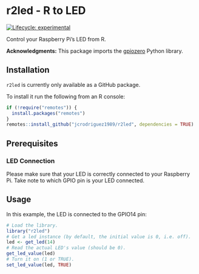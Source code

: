 r2led - R to LED
================

<!-- badges: start -->

[![Lifecycle:
experimental](https://img.shields.io/badge/lifecycle-experimental-orange.svg)](https://www.tidyverse.org/lifecycle/#experimental)
<!-- badges: end -->

Control your Raspberry Pi’s LED from R.

**Acknowledgments:** This package imports the
[gpiozero](https://gpiozero.readthedocs.io/) Python library.

## Installation

`r2led` is currently only available as a GitHub package.

To install it run the following from an R console:

``` r
if (!require("remotes")) {
  install.packages("remotes")
}
remotes::install_github("jcrodriguez1989/r2led", dependencies = TRUE)
```

## Prerequisites

### LED Connection

Please make sure that your LED is correctly connected to your Raspberry
Pi. Take note to which GPIO pin is your LED connected.

## Usage

In this example, the LED is connected to the GPIO14 pin:

``` r
# Load the library.
library("r2led")
# Get a led instance (by default, the initial value is 0, i.e. off).
led <- get_led(14)
# Read the actual LED's value (should be 0).
get_led_value(led)
# Turn it on (1 or TRUE).
set_led_value(led, TRUE)
```
